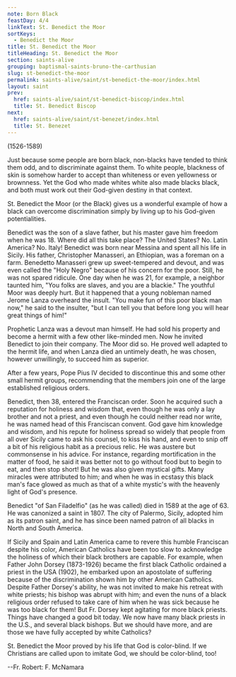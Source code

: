 ```yaml
---
note: Born Black
feastDay: 4/4
linkText: St. Benedict the Moor
sortKeys:
  - Benedict the Moor
title: St. Benedict the Moor
titleHeading: St. Benedict the Moor
section: saints-alive
grouping: baptismal-saints-bruno-the-carthusian
slug: st-benedict-the-moor
permalink: saints-alive/saint/st-benedict-the-moor/index.html
layout: saint
prev:
  href: saints-alive/saint/st-benedict-biscop/index.html
  title: St. Benedict Biscop
next:
  href: saints-alive/saint/st-benezet/index.html
  title: St. Benezet
---
```

(1526-1589)

Just because some people are born black, non-blacks have tended to think them odd, and to discriminate against them. To white people, blackness of skin is somehow harder to accept than whiteness or even yellowness or brownness. Yet the God who made whites white also made blacks black, and both must work out their God-given destiny in that context.

St. Benedict the Moor (or the Black) gives us a wonderful example of how a black can overcome discrimination simply by living up to his God-given potentialities.

Benedict was the son of a slave father, but his master gave him freedom when he was 18. Where did all this take place? The United States? No. Latin America? No. Italy! Benedict was born near Messina and spent all his life in Sicily. His father, Christopher Manasseri, an Ethiopian, was a foreman on a farm. Benedetto Manasseri grew up sweet-tempered and devout, and was even called the "Holy Negro" because of his concern for the poor. Still, he was not spared ridicule. One day when he was 21, for example, a neighbor taunted him, "You folks are slaves, and you are a blackie." The youthful Moor was deeply hurt. But it happened that a young nobleman named Jerome Lanza overheard the insult. "You make fun of this poor black man now," he said to the insulter, "but I can tell you that before long you will hear great things of him!"

Prophetic Lanza was a devout man himself. He had sold his property and become a hermit with a few other like-minded men. Now he invited Benedict to join their company. The Moor did so. He proved well adapted to the hermit life, and when Lanza died an untimely death, he was chosen, however unwillingly, to succeed him as superior.

After a few years, Pope Pius IV decided to discontinue this and some other small hermit groups, recommending that the members join one of the large established religious orders.

Benedict, then 38, entered the Franciscan order. Soon he acquired such a reputation for holiness and wisdom that, even though he was only a lay brother and not a priest, and even though he could neither read nor write, he was named head of this Franciscan convent. God gave him knowledge and wisdom, and his repute for holiness spread so widely that people from all over Sicily came to ask his counsel, to kiss his hand, and even to snip off a bit of his religious habit as a precious relic. He was austere but commonsense in his advice. For instance, regarding mortification in the matter of food, he said it was better not to go without food but to begin to eat, and then stop short! But he was also given mystical gifts. Many miracles were attributed to him; and when he was in ecstasy this black man's face glowed as much as that of a white mystic's with the heavenly light of God's presence.

Benedict "of San Filadelfio" (as he was called) died in 1589 at the age of 63. He was canonized a saint in 1807. The city of Palermo, Sicily, adopted him as its patron saint, and he has since been named patron of all blacks in North and South America.

If Sicily and Spain and Latin America came to revere this humble Franciscan despite his color, American Catholics have been too slow to acknowledge the holiness of which their black brothers are capable. For example, when Father John Dorsey (1873-1926) became the first black Catholic ordained a priest in the USA (1902), he embarked upon an apostolate of suffering because of the discrimination shown him by other American Catholics. Despite Father Dorsey's ability, he was not invited to make his retreat with white priests; his bishop was abrupt with him; and even the nuns of a black religious order refused to take care of him when he was sick because he was too black for them! But Fr. Dorsey kept agitating for more black priests. Things have changed a good bit today. We now have many black priests in the U.S., and several black bishops. But we should have more, and are those we have fully accepted by white Catholics?

St. Benedict the Moor proved by his life that God is color-blind. If we Christians are called upon to imitate God, we should be color-blind, too!

\--Fr. Robert: F. McNamara